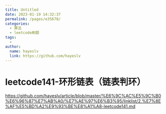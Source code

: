 ```yaml
---
title: Untitled
date: 2023-01-19 14:32:37
permalink: /pages/e35678/
categories:
  - 算法
  - leetcode刷题
tags:
  - 
author: 
  name: hayeslv
  link: https://github.com/hayeslv
---
```




# leetcode141-环形链表（链表判环）



https://github.com/hayeslv/article/blob/master/%E6%9C%AC%E5%9C%B0%E6%96%87%E7%AB%A0/%E7%AE%97%E6%B3%95/linklist/2.%E7%8E%AF%E5%BD%A2%E9%93%BE%E8%A1%A8-leetcode141.md













